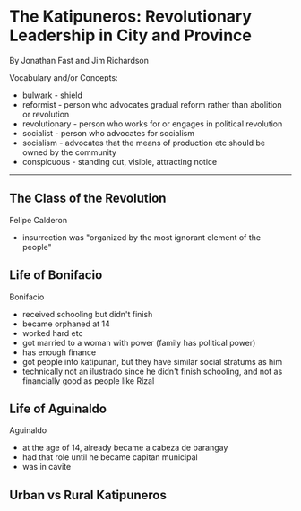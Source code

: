 # The Katipuneros: Revolutionary Leadership in City and Province

By Jonathan Fast and Jim Richardson

Vocabulary and/or Concepts:

- bulwark - shield
- reformist - person who advocates gradual reform rather than abolition or revolution
- revolutionary - person who works for or engages in political revolution
- socialist - person who advocates for socialism
- socialism - advocates that the means of production etc should be owned by the community
- conspicuous - standing out, visible, attracting notice

---

## The Class of the Revolution

Felipe Calderon

- insurrection was "organized by the most ignorant element of the people"

## Life of Bonifacio

Bonifacio

- received schooling but didn't finish
- became orphaned at 14
- worked hard etc
- got married to a woman with power (family has political power)
- has enough finance
- got people into katipunan, but they have similar social stratums as him
- technically not an ilustrado since he didn't finish schooling, and not as financially good as people like Rizal

## Life of Aguinaldo

Aguinaldo

- at the age of 14, already became a cabeza de barangay
- had that role until he became capitan municipal
- was in cavite

## Urban vs Rural Katipuneros